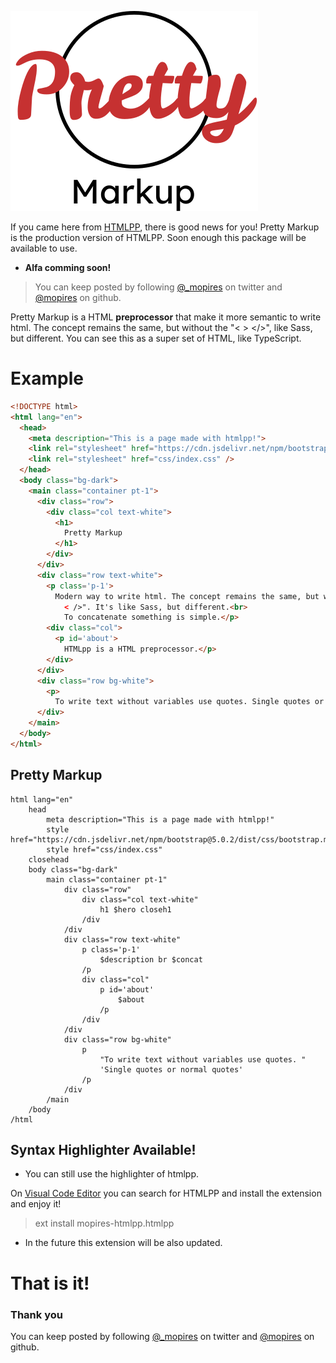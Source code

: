![pretty-logo.svg](pretty-logo.svg)


If you came here from <a href="https://www.npmjs.com/package/htmlpp-com-github-mopires">HTMLPP</a>, there is good news for you! Pretty Markup is the production version of HTMLPP. Soon enough this package will be available to use.
- __Alfa comming soon!__

> You can keep posted by following <a href='https://twitter.com/_mopires'>@_mopires</a> on twitter and <a href='https://github.com/mopires'>@mopires</a> on github.

Pretty Markup is a HTML __preprocessor__ that make it more semantic to write html. The concept remains the same, but without the "< > </>", like Sass, but different. You can see this as a super set of HTML, like TypeScript. 

# Example

```html
<!DOCTYPE html>
<html lang="en">
  <head>
    <meta description="This is a page made with htmlpp!">
    <link rel="stylesheet" href="https://cdn.jsdelivr.net/npm/bootstrap@5.0.2/dist/css/bootstrap.min.css" />
    <link rel="stylesheet" href="css/index.css" />
  </head>
  <body class="bg-dark">
    <main class="container pt-1">
      <div class="row">
        <div class="col text-white">
          <h1>
            Pretty Markup
          </h1>
        </div>
      </div>
      <div class="row text-white">
        <p class='p-1'>
          Modern way to write html. The concept remains the same, but without the " <>
            < />". It's like Sass, but different.<br>
            To concatenate something is simple.</p>
        <div class="col">
          <p id='about'>
            HTMLpp is a HTML preprocessor.</p>
        </div>
      </div>
      <div class="row bg-white">
        <p>
          To write text without variables use quotes. Single quotes or normal quotes</p>
      </div>
    </main>
  </body>
</html>
```

## Pretty Markup

```pretty-markup
html lang="en"
    head
        meta description="This is a page made with htmlpp!"
        style href="https://cdn.jsdelivr.net/npm/bootstrap@5.0.2/dist/css/bootstrap.min.css"
        style href="css/index.css"
    closehead
    body class="bg-dark"
        main class="container pt-1"
            div class="row"
                div class="col text-white"
                    h1 $hero closeh1
                /div
            /div
            div class="row text-white"
                p class='p-1'
                    $description br $concat
                /p
                div class="col"
                    p id='about'
                        $about
                    /p
                /div
            /div
            div class="row bg-white"
                p
                    "To write text without variables use quotes. "
                    'Single quotes or normal quotes'
                /p
            /div
        /main
    /body
/html
```

## Syntax Highlighter Available!
- You can still use the highlighter of htmlpp. 

On [Visual Code Editor]("https://code.visualstudio.com/") you can search for HTMLPP and install the extension and enjoy it!

> ext install mopires-htmlpp.htmlpp

- In the future this extension will be also updated.

# That is it!

### Thank you

You can keep posted by following <a href='https://twitter.com/_mopires'>@_mopires</a> on twitter and <a href='https://github.com/mopires'>@mopires</a> on github.